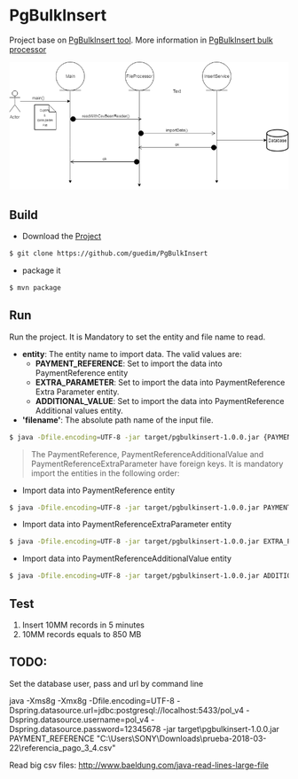 # PgBulkInsert

Project base on [PgBulkInsert tool](https://github.com/bytefish/PgBulkInsert).
More information in [PgBulkInsert bulk processor](https://bytefish.de/blog/pgbulkinsert_bulkprocessor/)

![PgBuklInsert](https://github.com/guedim/PgBulkInsert/blob/master/resources/CuponesDM.png "Insert Files")


## Build
- Download the [Project](https://github.com/guedim/PgBulkInsert) 
```sh
$ git clone https://github.com/guedim/PgBulkInsert
```
- package it
```sh
$ mvn package
```

## Run

Run the project. It is Mandatory to set the entity and file name to read.

- **entity**: The entity name to import data. The valid values are:
	- **PAYMENT_REFERENCE**: Set to import the data into PaymentReference entity
	- **EXTRA_PARAMETER**: Set to import the data into PaymentReference Extra Parameter entity.
	- **ADDITIONAL_VALUE**: Set to import the data into PaymentReference Additional values entity.
- **'filename'**: The absolute path name of the input file.

```sh
$ java -Dfile.encoding=UTF-8 -jar target/pgbulkinsert-1.0.0.jar {PAYMENT_REFERENCE | EXTRA_PARAMETER | ADDITIONAL_VALUE}  {'filename'}");
```

>
> The PaymentReference, PaymentReferenceAdditionalValue and PaymentReferenceExtraParameter have foreign keys.
> It is mandatory import the entities in the following order:
>
- Import data into PaymentReference entity
```sh
$ java -Dfile.encoding=UTF-8 -jar target/pgbulkinsert-1.0.0.jar PAYMENT_REFERENCE "/location/to/files/payment_reference.txt"
```
- Import data into PaymentReferenceExtraParameter entity
```sh
$ java -Dfile.encoding=UTF-8 -jar target/pgbulkinsert-1.0.0.jar EXTRA_PARAMETER "/location/to/files/payment_reference_extra_parameters.txt"
```

- Import data into PaymentReferenceAdditionalValue entity
```sh
$ java -Dfile.encoding=UTF-8 -jar target/pgbulkinsert-1.0.0.jar ADDITIONAL_VALUE "/location/to/files/payment_reference_additional_values.txt"
```

##  Test

1. Insert 10MM records in  5 minutes
2. 10MM records equals  to 850 MB


## TODO:

Set the database user, pass and url by command line

java -Xms8g -Xmx8g -Dfile.encoding=UTF-8 -Dspring.datasource.url=jdbc:postgresql://localhost:5433/pol_v4 -Dspring.datasource.username=pol_v4 -Dspring.datasource.password=12345678 -jar target\pgbulkinsert-1.0.0.jar PAYMENT_REFERENCE   "C:\Users\SONY\Downloads\prueba-2018-03-22\referencia_pago_3_4.csv"


Read big csv files:
http://www.baeldung.com/java-read-lines-large-file
